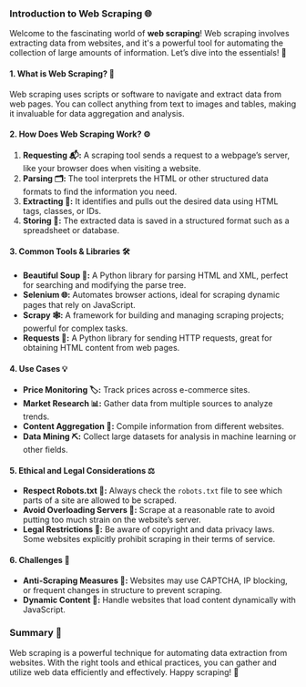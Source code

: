 ### Introduction to Web Scraping 🌐

Welcome to the fascinating world of **web scraping**! Web scraping involves extracting data from websites, and it's a powerful tool for automating the collection of large amounts of information. Let’s dive into the essentials! 🌟

#### **1. What is Web Scraping? 🤔**

Web scraping uses scripts or software to navigate and extract data from web pages. You can collect anything from text to images and tables, making it invaluable for data aggregation and analysis.

#### **2. How Does Web Scraping Work? ⚙️**

1. **Requesting 📬:** A scraping tool sends a request to a webpage’s server, like your browser does when visiting a website.
2. **Parsing 🗂️:** The tool interprets the HTML or other structured data formats to find the information you need.
3. **Extracting 🧲:** It identifies and pulls out the desired data using HTML tags, classes, or IDs.
4. **Storing 💾:** The extracted data is saved in a structured format such as a spreadsheet or database.

#### **3. Common Tools & Libraries 🛠️**

- **Beautiful Soup 🍲:** A Python library for parsing HTML and XML, perfect for searching and modifying the parse tree.
- **Selenium 🌐:** Automates browser actions, ideal for scraping dynamic pages that rely on JavaScript.
- **Scrapy 🕸️:** A framework for building and managing scraping projects; powerful for complex tasks.
- **Requests 📡:** A Python library for sending HTTP requests, great for obtaining HTML content from web pages.

#### **4. Use Cases 💡**

- **Price Monitoring 🏷️:** Track prices across e-commerce sites.
- **Market Research 📊:** Gather data from multiple sources to analyze trends.
- **Content Aggregation 📰:** Compile information from different websites.
- **Data Mining ⛏️:** Collect large datasets for analysis in machine learning or other fields.

#### **5. Ethical and Legal Considerations ⚖️**

- **Respect Robots.txt 🤖:** Always check the `robots.txt` file to see which parts of a site are allowed to be scraped.
- **Avoid Overloading Servers 🚫:** Scrape at a reasonable rate to avoid putting too much strain on the website’s server.
- **Legal Restrictions 🚨:** Be aware of copyright and data privacy laws. Some websites explicitly prohibit scraping in their terms of service.

#### **6. Challenges 🧩**

- **Anti-Scraping Measures 🔐:** Websites may use CAPTCHA, IP blocking, or frequent changes in structure to prevent scraping.
- **Dynamic Content 🔄:** Handle websites that load content dynamically with JavaScript.

### Summary 📝

Web scraping is a powerful technique for automating data extraction from websites. With the right tools and ethical practices, you can gather and utilize web data efficiently and effectively. Happy scraping! 🎉
